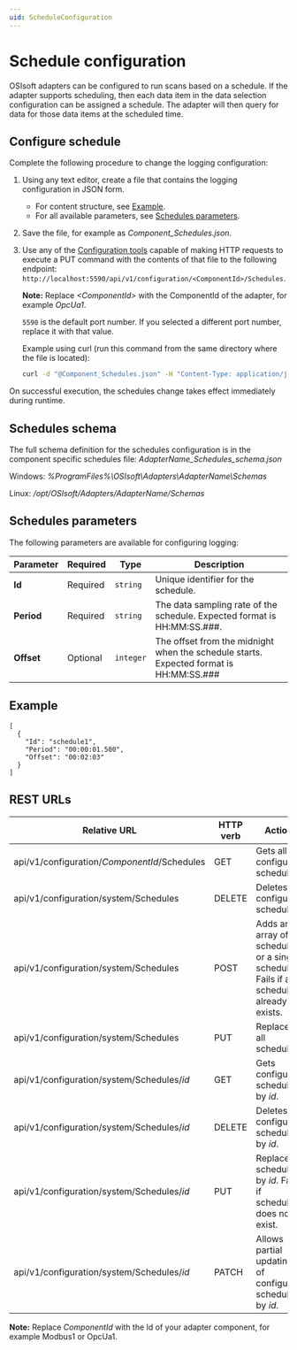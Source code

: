 ```yaml
---
uid: ScheduleConfiguration
---
```


# Schedule configuration

OSIsoft adapters can be configured to run scans based on a schedule. If the adapter supports scheduling, then each data item in the data selection configuration can be assigned a schedule. The adapter will then query for data for those data items at the scheduled time.

## Configure schedule

Complete the following procedure to change the logging configuration:

1. Using any text editor, create a file that contains the logging configuration in JSON form.
    - For content structure, see [Example](#example).
    - For all available parameters, see [Schedules parameters](#schedules-parameters).

2. Save the file, for example as *Component_Schedules.json*.

3. Use any of the [Configuration tools](xref:ConfigurationTools) capable of making HTTP requests to execute a PUT command with the contents of that file to the following endpoint: `http://localhost:5590/api/v1/configuration/<ComponentId>/Schedules`.

    **Note:**  Replace _&lt;ComponentId&gt;_ with the ComponentId of the adapter, for example _OpcUa1_.

    `5590` is the default port number. If you selected a different port number, replace it with that value.

    Example using curl (run this command from the same directory where the file is located):

    ```bash
    curl -d "@Component_Schedules.json" -H "Content-Type: application/json" -X PUT "http://localhost:5590/api/v1/configuration/<ComponentId>/Schedules"
    ```

On successful execution, the schedules change takes effect immediately during runtime.

## Schedules schema

The full schema definition for the schedules configuration is in the component specific schedules file: _AdapterName_Schedules_schema.json_

Windows: *%ProgramFiles%\OSIsoft\Adapters\AdapterName\Schemas*

Linux: */opt/OSIsoft/Adapters/AdapterName/Schemas*

## Schedules parameters

The following parameters are available for configuring logging:

| Parameter                | Required | Type      | Description |
| ------------------------ | -------- | --------- | ----------- |
|**Id**              | Required | `string` | Unique identifier for the schedule. |
|**Period** | Required | `string` | The data sampling rate of the schedule. Expected format is HH:MM:SS.###. |
|**Offset**     | Optional | `integer` | The offset from the midnight when the schedule starts. Expected format is HH:MM:SS.### |

## Example

```code
[
  {
    "Id": "schedule1",
    "Period": "00:00:01.500",
    "Offset": "00:02:03"
  }
]
```

## REST URLs

| Relative URL | HTTP verb | Action |
| ------------ | --------- | ------ |
| api/v1/configuration/_ComponentId_/Schedules      | GET       | Gets all configured schedules. |
| api/v1/configuration/system/Schedules      | DELETE    | Deletes all configured schedules. |
| api/v1/configuration/system/Schedules      | POST      | Adds an array of schedules or a single schedule. Fails if any schedule already exists. |
| api/v1/configuration/system/Schedules      | PUT       | Replaces all schedules. |
| api/v1/configuration/system/Schedules/*id* | GET       | Gets configured schedule by *id*. |
| api/v1/configuration/system/Schedules/*id*| DELETE     | Deletes configured schedule by *id*. |
| api/v1/configuration/system/Schedules/*id* | PUT       | Replaces schedule by *id*. Fails if schedule does not exist. |
| api/v1/configuration/system/Schedules/*id* | PATCH     | Allows partial updating of configured schedule by *id*. |

**Note:** Replace *ComponentId* with the Id of your adapter component, for example Modbus1 or OpcUa1.
